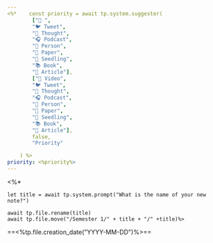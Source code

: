 ```yaml
---
<%*    const priority = await tp.system.suggester(
        ["🎥 ",
        "🐦 Tweet",
        "💭 Thought",
        "🎧 Podcast",
        "👤 Person",
        "📜 Paper",
        "🌱 Seedling",
        "📚 Book",
        "📰 Article"], 
        ["🎥 Video",
        "🐦 Tweet",
        "💭 Thought",
        "🎧 Podcast",
        "👤 Person",
        "📜 Paper",
        "🌱 Seedling",
        "📚 Book",
        "📰 Article"], 
        false,
        "Priority"

    ) %>
priority: <%priority%>
---
```


<%*  

    let title = await tp.system.prompt("What is the name of your new note?")
    
    await tp.file.rename(title)
    await tp.file.move("/Semester 1/" + title + "/" +title)%>



==<%tp.file.creation_date("YYYY-MM-DD")%>==
